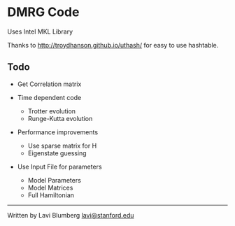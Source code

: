 DMRG Code
====

Uses Intel MKL Library

Thanks to http://troydhanson.github.io/uthash/ for easy to use hashtable.


Todo
----

- Get Correlation matrix

- Time dependent code
	- Trotter evolution
	- Runge-Kutta evolution

- Performance improvements
	- Use sparse matrix for H
	- Eigenstate guessing

- Use Input File for parameters
	- Model Parameters
	- Model Matrices
	- Full Hamiltonian


-----

Written by Lavi Blumberg <lavi@stanford.edu>
